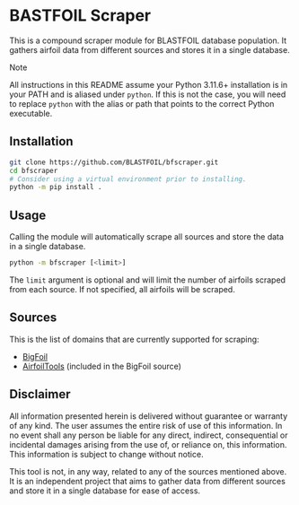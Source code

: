 # BASTFOIL Scraper

This is a compound scraper module for BLASTFOIL database population. It gathers airfoil data from different sources and stores it in a single database.

> [!NOTE]
> All instructions in this README assume your Python 3.11.6+ installation is in your PATH and is aliased under `python`. If this is not the case, you will need to replace `python` with the alias or path that points to the correct Python executable.

## Installation

```bash
git clone https://github.com/BLASTFOIL/bfscraper.git
cd bfscraper
# Consider using a virtual environment prior to installing.
python -m pip install .
```

## Usage

Calling the module will automatically scrape all sources and store the data in a single database.

```bash
python -m bfscraper [<limit>]
```

The `limit` argument is optional and will limit the number of airfoils scraped from each source. If not specified, all airfoils will be scraped.

## Sources

This is the list of domains that are currently supported for scraping:

- [BigFoil](https://bigfoil.ae.illinois.edu)
- [AirfoilTools](https://airfoiltools.com) (included in the BigFoil source)

## Disclaimer

All information presented herein is delivered without guarantee or warranty of any kind. The user assumes the entire risk of use of this information. In no event shall any person be liable for any direct, indirect, consequential or incidental damages arising from the use of, or reliance on, this information. This information is subject to change without notice.

This tool is not, in any way, related to any of the sources mentioned above. It is an independent project that aims to gather data from different sources and store it in a single database for ease of access.
